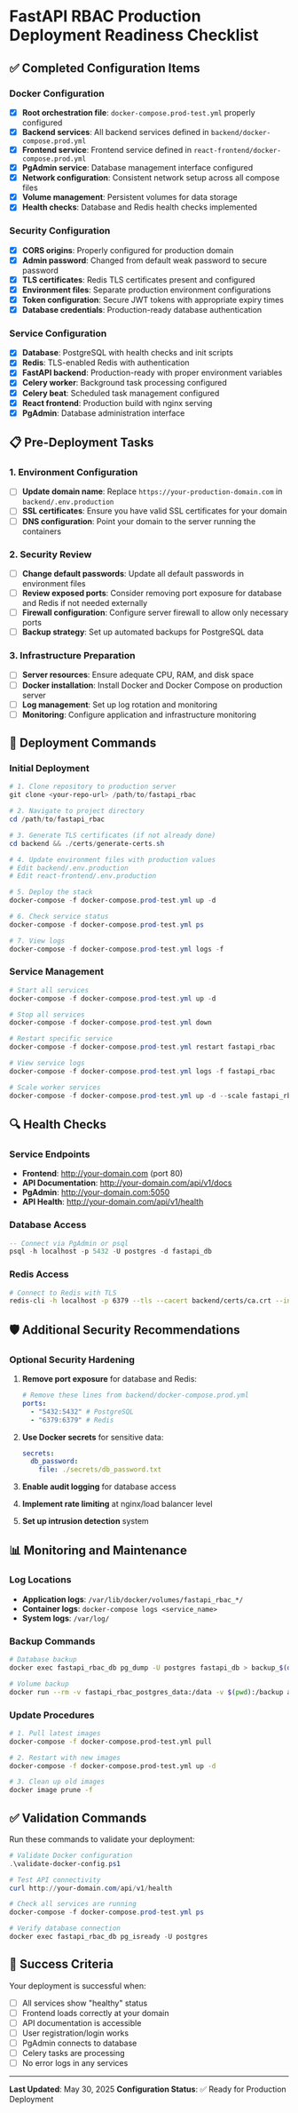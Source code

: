 # FastAPI RBAC Production Deployment Readiness Checklist

## ✅ Completed Configuration Items

### Docker Configuration

- [x] **Root orchestration file**: `docker-compose.prod-test.yml` properly configured
- [x] **Backend services**: All backend services defined in `backend/docker-compose.prod.yml`
- [x] **Frontend service**: Frontend service defined in `react-frontend/docker-compose.prod.yml`
- [x] **PgAdmin service**: Database management interface configured
- [x] **Network configuration**: Consistent network setup across all compose files
- [x] **Volume management**: Persistent volumes for data storage
- [x] **Health checks**: Database and Redis health checks implemented

### Security Configuration

- [x] **CORS origins**: Properly configured for production domain
- [x] **Admin password**: Changed from default weak password to secure password
- [x] **TLS certificates**: Redis TLS certificates present and configured
- [x] **Environment files**: Separate production environment configurations
- [x] **Token configuration**: Secure JWT tokens with appropriate expiry times
- [x] **Database credentials**: Production-ready database authentication

### Service Configuration

- [x] **Database**: PostgreSQL with health checks and init scripts
- [x] **Redis**: TLS-enabled Redis with authentication
- [x] **FastAPI backend**: Production-ready with proper environment variables
- [x] **Celery worker**: Background task processing configured
- [x] **Celery beat**: Scheduled task management configured
- [x] **React frontend**: Production build with nginx serving
- [x] **PgAdmin**: Database administration interface

## 📋 Pre-Deployment Tasks

### 1. Environment Configuration

- [ ] **Update domain name**: Replace `https://your-production-domain.com` in `backend/.env.production`
- [ ] **SSL certificates**: Ensure you have valid SSL certificates for your domain
- [ ] **DNS configuration**: Point your domain to the server running the containers

### 2. Security Review

- [ ] **Change default passwords**: Update all default passwords in environment files
- [ ] **Review exposed ports**: Consider removing port exposure for database and Redis if not needed externally
- [ ] **Firewall configuration**: Configure server firewall to allow only necessary ports
- [ ] **Backup strategy**: Set up automated backups for PostgreSQL data

### 3. Infrastructure Preparation

- [ ] **Server resources**: Ensure adequate CPU, RAM, and disk space
- [ ] **Docker installation**: Install Docker and Docker Compose on production server
- [ ] **Log management**: Set up log rotation and monitoring
- [ ] **Monitoring**: Configure application and infrastructure monitoring

## 🚀 Deployment Commands

### Initial Deployment

```powershell
# 1. Clone repository to production server
git clone <your-repo-url> /path/to/fastapi_rbac

# 2. Navigate to project directory
cd /path/to/fastapi_rbac

# 3. Generate TLS certificates (if not already done)
cd backend && ./certs/generate-certs.sh

# 4. Update environment files with production values
# Edit backend/.env.production
# Edit react-frontend/.env.production

# 5. Deploy the stack
docker-compose -f docker-compose.prod-test.yml up -d

# 6. Check service status
docker-compose -f docker-compose.prod-test.yml ps

# 7. View logs
docker-compose -f docker-compose.prod-test.yml logs -f
```

### Service Management

```powershell
# Start all services
docker-compose -f docker-compose.prod-test.yml up -d

# Stop all services
docker-compose -f docker-compose.prod-test.yml down

# Restart specific service
docker-compose -f docker-compose.prod-test.yml restart fastapi_rbac

# View service logs
docker-compose -f docker-compose.prod-test.yml logs -f fastapi_rbac

# Scale worker services
docker-compose -f docker-compose.prod-test.yml up -d --scale fastapi_rbac_worker=3
```

## 🔍 Health Checks

### Service Endpoints

- **Frontend**: http://your-domain.com (port 80)
- **API Documentation**: http://your-domain.com/api/v1/docs
- **PgAdmin**: http://your-domain.com:5050
- **API Health**: http://your-domain.com/api/v1/health

### Database Access

```sql
-- Connect via PgAdmin or psql
psql -h localhost -p 5432 -U postgres -d fastapi_db
```

### Redis Access

```bash
# Connect to Redis with TLS
redis-cli -h localhost -p 6379 --tls --cacert backend/certs/ca.crt --insecure
```

## 🛡️ Additional Security Recommendations

### Optional Security Hardening

1. **Remove port exposure** for database and Redis:

   ```yaml
   # Remove these lines from backend/docker-compose.prod.yml
   ports:
     - "5432:5432" # PostgreSQL
     - "6379:6379" # Redis
   ```

2. **Use Docker secrets** for sensitive data:

   ```yaml
   secrets:
     db_password:
       file: ./secrets/db_password.txt
   ```

3. **Enable audit logging** for database access
4. **Implement rate limiting** at nginx/load balancer level
5. **Set up intrusion detection** system

## 📊 Monitoring and Maintenance

### Log Locations

- **Application logs**: `/var/lib/docker/volumes/fastapi_rbac_*/`
- **Container logs**: `docker-compose logs <service_name>`
- **System logs**: `/var/log/`

### Backup Commands

```bash
# Database backup
docker exec fastapi_rbac_db pg_dump -U postgres fastapi_db > backup_$(date +%Y%m%d_%H%M%S).sql

# Volume backup
docker run --rm -v fastapi_rbac_postgres_data:/data -v $(pwd):/backup alpine tar czf /backup/postgres_backup.tar.gz /data
```

### Update Procedures

```bash
# 1. Pull latest images
docker-compose -f docker-compose.prod-test.yml pull

# 2. Restart with new images
docker-compose -f docker-compose.prod-test.yml up -d

# 3. Clean up old images
docker image prune -f
```

## ✅ Validation Commands

Run these commands to validate your deployment:

```powershell
# Validate Docker configuration
.\validate-docker-config.ps1

# Test API connectivity
curl http://your-domain.com/api/v1/health

# Check all services are running
docker-compose -f docker-compose.prod-test.yml ps

# Verify database connection
docker exec fastapi_rbac_db pg_isready -U postgres
```

## 🎯 Success Criteria

Your deployment is successful when:

- [ ] All services show "healthy" status
- [ ] Frontend loads correctly at your domain
- [ ] API documentation is accessible
- [ ] User registration/login works
- [ ] PgAdmin connects to database
- [ ] Celery tasks are processing
- [ ] No error logs in any services

---

**Last Updated**: May 30, 2025
**Configuration Status**: ✅ Ready for Production Deployment
